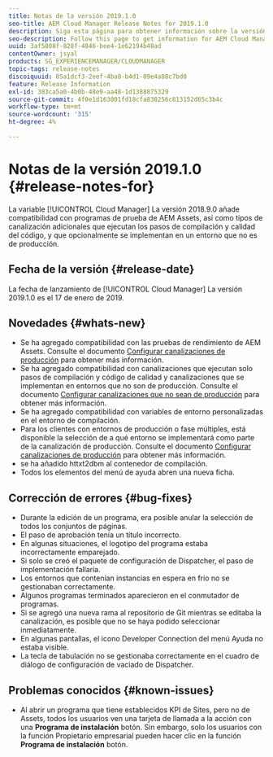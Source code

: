 ```yaml
---
title: Notas de la versión 2019.1.0
seo-title: AEM Cloud Manager Release Notes for 2019.1.0
description: Siga esta página para obtener información sobre la versión 2019.1.0 de Cloud Manager.
seo-description: Follow this page to get information for AEM Cloud Manager Release 2019.1.0.
uuid: 3af5808f-828f-4846-bee4-1e62194b48ad
contentOwner: jsyal
products: SG_EXPERIENCEMANAGER/CLOUDMANAGER
topic-tags: release-notes
discoiquuid: 85a1dcf3-2eef-4ba8-b4d1-09e4a88c7bd0
feature: Release Information
exl-id: 383ca5a0-4b0b-48e9-aa48-1d1388875329
source-git-commit: 4f0e1d163001fd18cfa838256c813152d65c3b4c
workflow-type: tm+mt
source-wordcount: '315'
ht-degree: 4%

---
```


# Notas de la versión 2019.1.0 {#release-notes-for}

La variable [!UICONTROL Cloud Manager] La versión 2018.9.0 añade compatibilidad con programas de prueba de AEM Assets, así como tipos de canalización adicionales que ejecutan los pasos de compilación y calidad del código, y que opcionalmente se implementan en un entorno que no es de producción.

## Fecha de la versión {#release-date}

La fecha de lanzamiento de [!UICONTROL Cloud Manager] La versión 2019.1.0 es el 17 de enero de 2019.

## Novedades {#whats-new}

* Se ha agregado compatibilidad con las pruebas de rendimiento de AEM Assets. Consulte el documento [Configurar canalizaciones de producción](configuring-production-pipelines.md) para obtener más información.
* Se ha agregado compatibilidad con canalizaciones que ejecutan solo pasos de compilación y código de calidad y canalizaciones que se implementan en entornos que no son de producción. Consulte el documento [Configurar canalizaciones que no sean de producción](configuring-non-production-pipelines.md) para obtener más información.
* Se ha agregado compatibilidad con variables de entorno personalizadas en el entorno de compilación.
* Para los clientes con entornos de producción o fase múltiples, está disponible la selección de a qué entorno se implementará como parte de la canalización de producción. Consulte el documento [Configurar canalizaciones de producción](configuring-production-pipelines.md) para obtener más información.
* se ha añadido httxt2dbm al contenedor de compilación.
* Todos los elementos del menú de ayuda abren una nueva ficha.

## Corrección de errores {#bug-fixes}

* Durante la edición de un programa, era posible anular la selección de todos los conjuntos de páginas.
* El paso de aprobación tenía un título incorrecto.
* En algunas situaciones, el logotipo del programa estaba incorrectamente emparejado.
* Si solo se creó el paquete de configuración de Dispatcher, el paso de implementación fallaría.
* Los entornos que contenían instancias en espera en frío no se gestionaban correctamente.
* Algunos programas terminados aparecieron en el conmutador de programas.
* Si se agregó una nueva rama al repositorio de Git mientras se editaba la canalización, es posible que no se haya podido seleccionar inmediatamente.
* En algunas pantallas, el icono Developer Connection del menú Ayuda no estaba visible.
* La tecla de tabulación no se gestionaba correctamente en el cuadro de diálogo de configuración de vaciado de Dispatcher.

## Problemas conocidos {#known-issues}

* Al abrir un programa que tiene establecidos KPI de Sites, pero no de Assets, todos los usuarios ven una tarjeta de llamada a la acción con una **Programa de instalación** botón. Sin embargo, solo los usuarios con la función Propietario empresarial pueden hacer clic en la función **Programa de instalación** botón.
